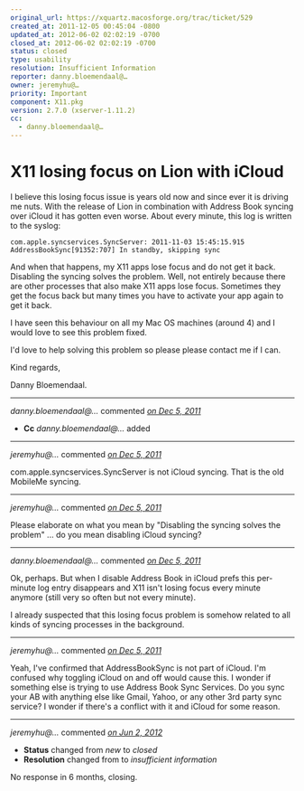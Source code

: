 ```yaml
---
original_url: https://xquartz.macosforge.org/trac/ticket/529
created_at: 2011-12-05 00:45:04 -0800
updated_at: 2012-06-02 02:02:19 -0700
closed_at: 2012-06-02 02:02:19 -0700
status: closed
type: usability
resolution: Insufficient Information
reporter: danny.bloemendaal@…
owner: jeremyhu@…
priority: Important
component: X11.pkg
version: 2.7.0 (xserver-1.11.2)
cc:
  - danny.bloemendaal@…
---
```


X11 losing focus on Lion with iCloud
====================================


I believe this losing focus issue is years old now and since ever it is driving me nuts. With the release of Lion in combination with Address Book syncing over iCloud it has gotten even worse. About every minute, this log is written to the syslog:

`com.apple.syncservices.SyncServer: 2011-11-03 15:45:15.915 AddressBookSync[91352:707] In standby, skipping sync`

And when that happens, my X11 apps lose focus and do not get it back. Disabling the syncing solves the problem. Well, not entirely because there are other processes that also make X11 apps lose focus. Sometimes they get the focus back but many times you have to activate your app again to get it back.

I have seen this behaviour on all my Mac OS machines (around 4) and I would love to see this problem fixed.

I'd love to help solving this problem so please please contact me if I can.

Kind regards,

Danny Bloemendaal.



---

*danny.bloemendaal@…* commented *[on Dec 5, 2011](https://xquartz.macosforge.org/trac/ticket/529#comment:1 "December 5, 2011 at 12:45 AM PST")*

-   **Cc** *danny.bloemendaal@…* added



---

*jeremyhu@…* commented *[on Dec 5, 2011](https://xquartz.macosforge.org/trac/ticket/529#comment:2 "December 5, 2011 at 1:17 AM PST")*

com.apple.syncservices.SyncServer is not iCloud syncing. That is the old MobileMe syncing.



---

*jeremyhu@…* commented *[on Dec 5, 2011](https://xquartz.macosforge.org/trac/ticket/529#comment:3 "December 5, 2011 at 1:22 AM PST")*

Please elaborate on what you mean by "Disabling the syncing solves the problem" ... do you mean disabling iCloud syncing?



---

*danny.bloemendaal@…* commented *[on Dec 5, 2011](https://xquartz.macosforge.org/trac/ticket/529#comment:4 "December 5, 2011 at 1:26 AM PST")*

Ok, perhaps. But when I disable Address Book in iCloud prefs this per-minute log entry disappears and X11 isn't losing focus every minute anymore (still very so often but not every minute).

I already suspected that this losing focus problem is somehow related to all kinds of syncing processes in the background.



---

*jeremyhu@…* commented *[on Dec 5, 2011](https://xquartz.macosforge.org/trac/ticket/529#comment:5 "December 5, 2011 at 11:06 AM PST")*

Yeah, I've confirmed that AddressBookSync is not part of iCloud. I'm confused why toggling iCloud on and off would cause this. I wonder if something else is trying to use Address Book Sync Services. Do you sync your AB with anything else like Gmail, Yahoo, or any other 3rd party sync service? I wonder if there's a conflict with it and iCloud for some reason.



---

*jeremyhu@…* commented *[on Jun 2, 2012](https://xquartz.macosforge.org/trac/ticket/529#comment:6 "June 2, 2012 at 2:02 AM PDT")*

-   **Status** changed from *new* to *closed*
-   **Resolution** changed from to *insufficient information*

No response in 6 months, closing.



